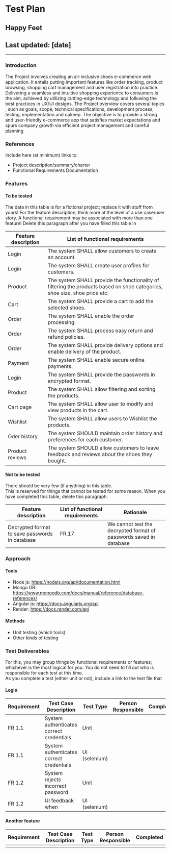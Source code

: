 # Test Plan

## Happy Feet

## Last updated: [date]

----

### Introduction

The Project involves creating an all-inclusive shoes e-commerce web application. 
It entails putting important features like order tracking, product browsing, shopping cart management and user registration into practice. 
Delivering a seamless and intuitive shopping experience to consumers is the aim, achieved by utilizing cutting-edge technology and following the best practices in UX/UI designs. 
The Project overview covers several topics , such as goals, scope, technical specifications, development process, testing, implementation and upkeep. 
The objective is to provide a strong and user-friendly e-commerce app that satisfies market expectations and spurs company growth via efficient project management and careful planning

### References

Include here (at minimum) links to:

* Project description/summary/charter
* Functional Requirements Documentation

### Features

#### To be tested

The data in this table is for a fictional project; replace it with stuff from yours! 
For the feature description, think more at the level of a use case/user story.
A functional requirement may be associated with more than one feature!
Delete this paragraph after you have filled this table in

| Feature description | List of functional requirements | 
| ------------------- | ------------------------------- |
| Login | The system SHALL allow customers to create an account.|
| Login | The system SHALL create user profiles for customers.|
| Product | The system SHALL provide the functionality of filtering the products based on shoe categories, shoe    size, shoe price etc.|
| Cart | The system SHALL provide a cart to add the selected shoes.|
| Order | The system SHALL enable the order processing.|
| Order | The system SHALL process easy return and refund policies.|
| Order | The system SHALL provide delivery options and enable delivery of the product.|
| Payment | The system SHALL enable secure online payments.|
| Login | The system SHALL provide the passwords in encrypted format.|
| Product | The system SHALL allow filtering and sorting the products.|
| Cart page | The system SHALL allow user to modify and view products in the cart.|
| Wishlist | The system SHALL allow users to Wishlist the products.|
| Oder history | The system SHOULD maintain order history and preferences for each customer.|
| Product reviews | The system SHOULD allow customers to leave feedback and reviews about the shoes they bought.|


#### Not to be tested

There should be very few (if anything) in this table.  
This is reserved for things that cannot be tested for some reason. 
When you have completed this table, delete this paragraph.

| Feature description | List of functional requirements | Rationale |
| ------------------- | ------------------------------- | --------- |
|Decrypted format to save passwords in database | FR.17 | We cannot test the decrypted format of passwords saved in database |

### Approach

#### Tools

* Node js: https://nodejs.org/api/documentation.html
* Mongo DB: https://www.mongodb.com/docs/manual/reference/database-references/
* Angular js: https://docs.angularjs.org/api
* Render: https://docs.render.com/api


#### Methods

* Unit testing (which tools)
* Other kinds of testing

### Test Deliverables

For this, you may group things by functional requirements or features; whichever is the most logical for you.
You do not need to fill out who is responsible for each test at this time.  
As you complete a test (either unit or not), include a link to the test file that 

#### Login

| Requirement | Test Case Description | Test Type | Person Responsible | Completed |
| ----------- | --------------------- | --------- | ------------------ | --------- |
| FR 1.1      | System authenticates correct credentials | Unit | | |
| FR 1.1      | System authenticates correct credentials | UI (selenium) | | |
| FR 1.2      | System rejects incorrect password | Unit | | |
| FR 1.2      | UI feedback when  | UI (selenium) | | |

#### Another feature

| Requirement | Test Case Description | Test Type | Person Responsible | Completed |
| ----------- | --------------------- | --------- | ------------------ | --------- |
| | | | | |
